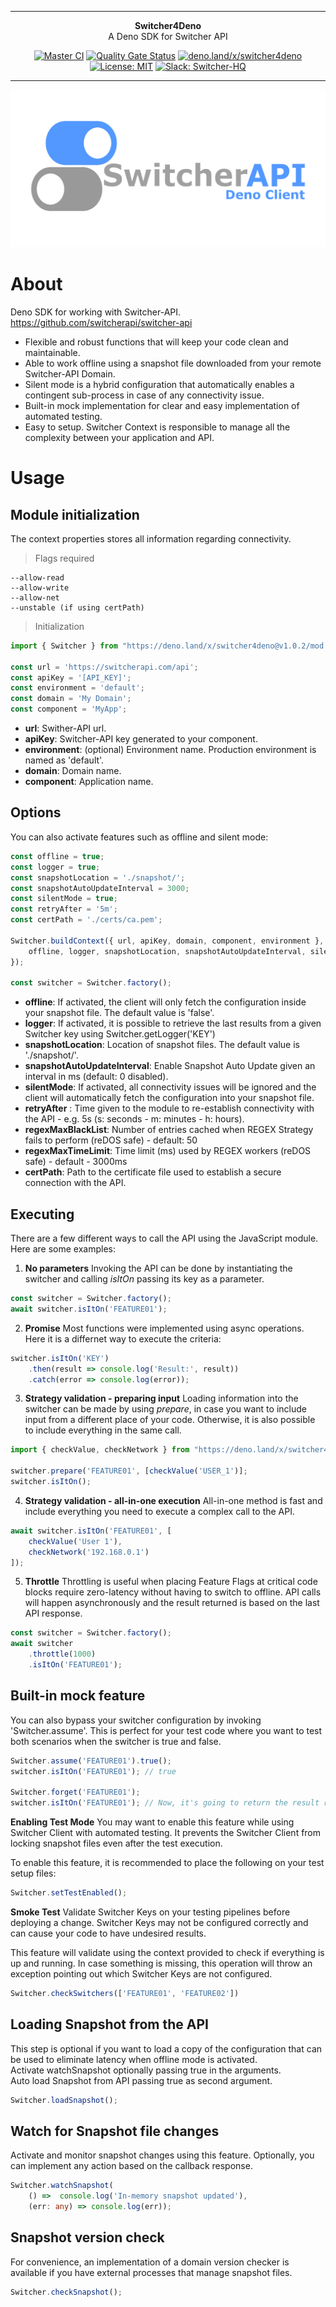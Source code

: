 ***

<div align="center">
<b>Switcher4Deno</b><br>
A Deno SDK for Switcher API
</div>

<div align="center">

[![Master CI](https://github.com/switcherapi/switcher-client-deno/actions/workflows/master.yml/badge.svg)](https://github.com/switcherapi/switcher-client-deno/actions/workflows/master.yml)
[![Quality Gate Status](https://sonarcloud.io/api/project_badges/measure?project=switcherapi_switcher-client-deno&metric=alert_status)](https://sonarcloud.io/dashboard?id=switcherapi_switcher-client-deno)
[![deno.land/x/switcher4deno](http://shield.deno.dev/x/switcher4deno)](https://deno.land/x/switcher4deno)
[![License: MIT](https://img.shields.io/badge/License-MIT-yellow.svg)](https://opensource.org/licenses/MIT)
[![Slack: Switcher-HQ](https://img.shields.io/badge/slack-@switcher/hq-blue.svg?logo=slack)](https://switcher-hq.slack.com/)

</div>

***

![Switcher API: Deno Client: Cloud-based Feature Flag API](https://github.com/switcherapi/switcherapi-assets/blob/master/logo/switcherapi_denoclient_transparency_1280.png)

# About  
Deno SDK for working with Switcher-API.
https://github.com/switcherapi/switcher-api

- Flexible and robust functions that will keep your code clean and maintainable.
- Able to work offline using a snapshot file downloaded from your remote Switcher-API Domain.
- Silent mode is a hybrid configuration that automatically enables a contingent sub-process in case of any connectivity issue.
- Built-in mock implementation for clear and easy implementation of automated testing.
- Easy to setup. Switcher Context is responsible to manage all the complexity between your application and API.

# Usage

## Module initialization
The context properties stores all information regarding connectivity.

> Flags required
```
--allow-read
--allow-write
--allow-net
--unstable (if using certPath)
```

> Initialization
```ts
import { Switcher } from "https://deno.land/x/switcher4deno@v1.0.2/mod.ts";

const url = 'https://switcherapi.com/api';
const apiKey = '[API_KEY]';
const environment = 'default';
const domain = 'My Domain';
const component = 'MyApp';
```

- **url**: Swither-API url.
- **apiKey**: Switcher-API key generated to your component.
- **environment**: (optional) Environment name. Production environment is named as 'default'.
- **domain**: Domain name.
- **component**: Application name.

## Options
You can also activate features such as offline and silent mode:

```ts
const offline = true;
const logger = true;
const snapshotLocation = './snapshot/';
const snapshotAutoUpdateInterval = 3000;
const silentMode = true;
const retryAfter = '5m';
const certPath = './certs/ca.pem';

Switcher.buildContext({ url, apiKey, domain, component, environment }, {
    offline, logger, snapshotLocation, snapshotAutoUpdateInterval, silentMode, retryAfter, certPath
});

const switcher = Switcher.factory();
```

- **offline**: If activated, the client will only fetch the configuration inside your snapshot file. The default value is 'false'.
- **logger**: If activated, it is possible to retrieve the last results from a given Switcher key using Switcher.getLogger('KEY')
- **snapshotLocation**: Location of snapshot files. The default value is './snapshot/'.
- **snapshotAutoUpdateInterval**: Enable Snapshot Auto Update given an interval in ms (default: 0 disabled).
- **silentMode**: If activated, all connectivity issues will be ignored and the client will automatically fetch the configuration into your snapshot file.
- **retryAfter** : Time given to the module to re-establish connectivity with the API - e.g. 5s (s: seconds - m: minutes - h: hours).
- **regexMaxBlackList**: Number of entries cached when REGEX Strategy fails to perform (reDOS safe) - default: 50
- **regexMaxTimeLimit**: Time limit (ms) used by REGEX workers (reDOS safe) - default - 3000ms
- **certPath**: Path to the certificate file used to establish a secure connection with the API.

## Executing
There are a few different ways to call the API using the JavaScript module.
Here are some examples:

1. **No parameters**
Invoking the API can be done by instantiating the switcher and calling *isItOn* passing its key as a parameter.

```ts
const switcher = Switcher.factory();
await switcher.isItOn('FEATURE01');
```

2. **Promise**
Most functions were implemented using async operations. Here it is a differnet way to execute the criteria:

```ts
switcher.isItOn('KEY')
    .then(result => console.log('Result:', result))
    .catch(error => console.log(error));
```

3. **Strategy validation - preparing input**
Loading information into the switcher can be made by using *prepare*, in case you want to include input from a different place of your code. Otherwise, it is also possible to include everything in the same call.

```ts
import { checkValue, checkNetwork } from "https://deno.land/x/switcher4deno@v1.0.2/mod.ts";

switcher.prepare('FEATURE01', [checkValue('USER_1')];
switcher.isItOn();
```

4. **Strategy validation - all-in-one execution**
All-in-one method is fast and include everything you need to execute a complex call to the API.

```ts
await switcher.isItOn('FEATURE01', [
    checkValue('User 1'),
    checkNetwork('192.168.0.1')
]);
```

5. **Throttle**
Throttling is useful when placing Feature Flags at critical code blocks require zero-latency without having to switch to offline.
API calls will happen asynchronously and the result returned is based on the last API response.

```ts
const switcher = Switcher.factory();
await switcher
    .throttle(1000)
    .isItOn('FEATURE01');
```

## Built-in mock feature
You can also bypass your switcher configuration by invoking 'Switcher.assume'. This is perfect for your test code where you want to test both scenarios when the switcher is true and false.

```ts
Switcher.assume('FEATURE01').true();
switcher.isItOn('FEATURE01'); // true

Switcher.forget('FEATURE01');
switcher.isItOn('FEATURE01'); // Now, it's going to return the result retrieved from the API or the Snaopshot file
```

**Enabling Test Mode**
You may want to enable this feature while using Switcher Client with automated testing.
It prevents the Switcher Client from locking snapshot files even after the test execution.

To enable this feature, it is recommended to place the following on your test setup files:
```ts
Switcher.setTestEnabled();
```

**Smoke Test**
Validate Switcher Keys on your testing pipelines before deploying a change.
Switcher Keys may not be configured correctly and can cause your code to have undesired results.

This feature will validate using the context provided to check if everything is up and running.
In case something is missing, this operation will throw an exception pointing out which Switcher Keys are not configured.
```ts
Switcher.checkSwitchers(['FEATURE01', 'FEATURE02'])
```

## Loading Snapshot from the API
This step is optional if you want to load a copy of the configuration that can be used to eliminate latency when offline mode is activated.<br>
Activate watchSnapshot optionally passing true in the arguments.<br>
Auto load Snapshot from API passing true as second argument.

```ts
Switcher.loadSnapshot();
```

## Watch for Snapshot file changes
Activate and monitor snapshot changes using this feature. Optionally, you can implement any action based on the callback response.

```ts
Switcher.watchSnapshot(
    () =>  console.log('In-memory snapshot updated'), 
    (err: any) => console.log(err));
```

## Snapshot version check
For convenience, an implementation of a domain version checker is available if you have external processes that manage snapshot files.

```ts
Switcher.checkSnapshot();
```